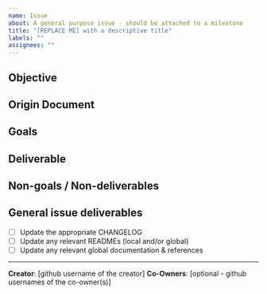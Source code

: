 ```yaml
---
name: Issue
about: A general purpose issue - should be attached to a milestone
title: "[REPLACE ME] with a descriptive title"
labels: ""
assignees: ""
---
```


<!--
 1. Please make sure to update the _Assigness_, _Labels_, _Projects_, _Milestone_ before submitting the issue
 2. Please make sure to add labels for the purpose (e.g. `persistence`) and priority (e.g. `low`) of this PR
-->

## Objective

<!--
 [ What? Issue description ]
-->


## Origin Document

<!--
 [ Why? Issue justification and/or link to another document]
-->

## Goals


<!--
- _\_*REPLACE_ME*: List of things that are high level ideas or goals driving the task_
- [ ] ...
-->

## Deliverable

<!--
- _\_*REPLACE_ME*: List of things that are concrete deliverables_
- [ ] ...
-->

## Non-goals / Non-deliverables

<!--
- _\_*REPLACE_ME*: List of things that are out of scope_
- ...
-->

## General issue deliverables

- [ ] Update the appropriate CHANGELOG
- [ ] Update any relevant READMEs (local and/or global)
- [ ] Update any relevant global documentation & references

<!--
## [Optional] Testing Methodology

- \__REPLACE_ME_: Make sure to update the testing methodology appropriately\_
- **All tests**: `make test`
- **LocalNet**: verify a `LocalNet` is still functioning correctly by following the instructions at [docs/development/README.md](https://github.com/pokt-network/pocket/tree/main/docs/development)
-->
---

**Creator**: [github username of the creator]
**Co-Owners**: [optional - github usernames of the co-owner(s)]
